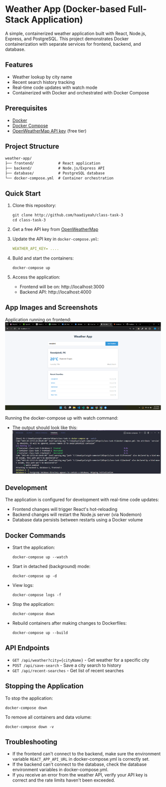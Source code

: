 # Weather App (Docker-based Full-Stack Application)

A simple, containerized weather application built with React, Node.js, Express, and PostgreSQL. This project demonstrates Docker containerization with separate services for frontend, backend, and database.

## Features

- Weather lookup by city name
- Recent search history tracking
- Real-time code updates with watch mode
- Containerized with Docker and orchestrated with Docker Compose

## Prerequisites

- [Docker](https://docs.docker.com/get-docker/) 
- [Docker Compose](https://docs.docker.com/compose/install/)
- [OpenWeatherMap API key](https://openweathermap.org/api) (free tier)

## Project Structure

```
weather-app/
├── frontend/           # React application
├── backend/            # Node.js/Express API
├── database/           # PostgreSQL database
└── docker-compose.yml  # Container orchestration
```

## Quick Start

1. Clone this repository:
   ```
   git clone http://github.com/haadiyeah/class-task-3
   cd class-task-3
   ```

2. Get a free API key from [OpenWeatherMap](https://openweathermap.org/api)

3. Update the API key in `docker-compose.yml`:
   ```yaml
   WEATHER_API_KEY= ....
   ```

4. Build and start the containers:
   ```
   docker-compose up
   ```

5. Access the application:
   - Frontend will be on: http://localhost:3000
   - Backend API: http://localhost:4000

## App Images and Screenshots
Application running on frontend:
![Frontend Running](image-1.png)

Running the docker-compose up with watch command: 
- The output should look like this:
![Docker compose up with watch](image.png)



## Development

The application is configured for development with real-time code updates:

- Frontend changes will trigger React's hot-reloading
- Backend changes will restart the Node.js server (via Nodemon)
- Database data persists between restarts using a Docker volume

## Docker Commands

- Start the application:
  ```
  docker-compose up --watch
  ```

- Start in detached (background) mode:
  ```
  docker-compose up -d
  ```

- View logs:
  ```
  docker-compose logs -f
  ```

- Stop the application:
  ```
  docker-compose down
  ```

- Rebuild containers after making changes to Dockerfiles:
  ```
  docker-compose up --build
  ```

## API Endpoints

- `GET /api/weather?city={cityName}` - Get weather for a specific city
- `POST /api/save-search` - Save a city search to history
- `GET /api/recent-searches` - Get list of recent searches

## Stopping the Application

To stop the application:

```
docker-compose down
```

To remove all containers and data volume:

```
docker-compose down -v
```

## Troubleshooting

- If the frontend can't connect to the backend, make sure the environment variable `REACT_APP_API_URL` in docker-compose.yml is correctly set.
- If the backend can't connect to the database, check the database environment variables in docker-compose.yml.
- If you receive an error from the weather API, verify your API key is correct and the rate limits haven't been exceeded.


